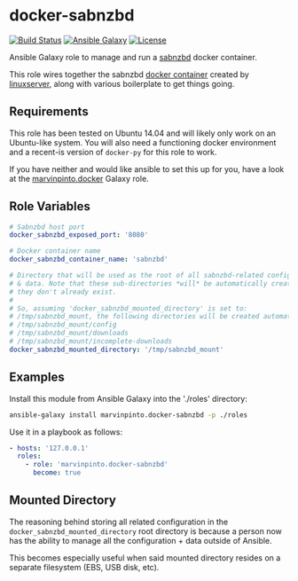 docker-sabnzbd
==============

[![Build Status](https://img.shields.io/travis/marvinpinto/ansible-role-docker-sabnzbd/master.svg?style=flat-square)](https://travis-ci.org/marvinpinto/ansible-role-docker-sabnzbd)
[![Ansible Galaxy](https://img.shields.io/badge/ansible--galaxy-docker--sabnzbd-blue.svg?style=flat-square)](https://galaxy.ansible.com/marvinpinto/docker-sabnzbd)
[![License](https://img.shields.io/badge/license-MIT-brightgreen.svg?style=flat-square)](LICENSE.txt)

Ansible Galaxy role to manage and run a [sabnzbd](http://sabnzbd.org) docker
container.

This role wires together the sabnzbd [docker
container](https://hub.docker.com/r/linuxserver/sabnzbd) created by
[linuxserver](https://github.com/linuxserver/docker-sabnzbd), along with
various boilerplate to get things going.


Requirements
------------

This role has been tested on Ubuntu 14.04 and will likely only work on an
Ubuntu-like system. You will also need a functioning docker environment and a
recent-is version of `docker-py` for this role to work.

If you have neither and would like ansible to set this up for you, have a look
at the [marvinpinto.docker](https://galaxy.ansible.com/marvinpinto/docker)
Galaxy role.


Role Variables
--------------

```yaml
# Sabnzbd host port
docker_sabnzbd_exposed_port: '8080'

# Docker container name
docker_sabnzbd_container_name: 'sabnzbd'

# Directory that will be used as the root of all sabnzbd-related configuration
# & data. Note that these sub-directories *will* be automatically created if
# they don't already exist.
#
# So, assuming 'docker_sabnzbd_mounted_directory' is set to:
# /tmp/sabnzbd_mount, the following directories will be created automatically:
# /tmp/sabnzbd_mount/config
# /tmp/sabnzbd_mount/downloads
# /tmp/sabnzbd_mount/incomplete-downloads
docker_sabnzbd_mounted_directory: '/tmp/sabnzbd_mount'
```


Examples
--------

Install this module from Ansible Galaxy into the './roles' directory:
```bash
ansible-galaxy install marvinpinto.docker-sabnzbd -p ./roles
```

Use it in a playbook as follows:
```yaml
- hosts: '127.0.0.1'
  roles:
    - role: 'marvinpinto.docker-sabnzbd'
      become: true
```


Mounted Directory
-----------------

The reasoning behind storing all related configuration in the
`docker_sabnzbd_mounted_directory` root directory is because a person now has
the ability to manage all the configuration + data outside of Ansible.

This becomes especially useful when said mounted directory resides on a
separate filesystem (EBS, USB disk, etc).
